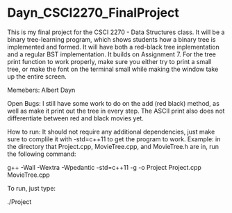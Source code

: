 # Dayn_CSCI2270_FinalProject
This is my final project for the CSCI 2270 - Data Structures class. It will be a binary tree-learning program, which shows students how a binary tree is implemented and formed. It will have both a red-black tree inplementation and a regular BST implementation. It builds on Assignment 7. For the tree print function to work properly, make sure you either try to print a small tree, or make the font on the terminal small while making the window take up the entire screen.

Memebers: Albert Dayn

Open Bugs: I still have some work to do on the add (red black) method, as well as make it print out the tree in every step.
The ASCII print also does not differentiate between red and black movies yet.

How to run: It should not require any additional dependencies, just make sure to complile it with -std=c++11 to get the program to work.
Example: in the directory that Project.cpp, MovieTree.cpp, and MovieTree.h are in, run the following command: 

g++ -Wall -Wextra -Wpedantic -std=c++11 -g -o Project Project.cpp MovieTree.cpp

To run, just type:

./Project

